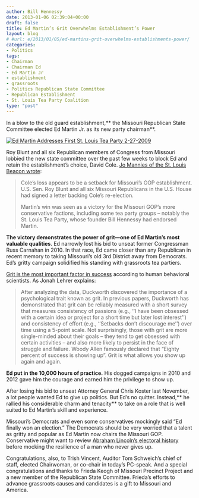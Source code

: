 ```yaml
---
author: Bill Hennessy
date: 2013-01-06 02:39:04+00:00
draft: false
title: Ed Martin’s Grit Overwhelms Establishment’s Power
layout: blog
# #url: e/2013/01/05/ed-martins-grit-overwhelms-establishments-power/
categories:
- Politics
tags:
- Chairman
- Chairman Ed
- Ed Martin Jr
- establishment
- grassroots
- Politics Republican State Committee
- Republican Establishment
- St. Louis Tea Party Coalition
type: "post"
---
```


In a blow to the old guard establishment,** the Missouri Republican State Committee elected Ed Martin Jr. as its new party chairman**. 

[![Ed Martin Addresses First St. Louis Tea Party 2-27-2009](https://ludicrite.files.wordpress.com/2013/01/edmartin2-27_thumb.jpg)
](https://ludicrite.files.wordpress.com/2013/01/edmartin2-27.jpg)

Roy Blunt and all six Republican members of Congress from Missouri lobbied the new state committee over the past few weeks to block Ed and retain the establishment’s choice, David Cole. [Jo Mannies of the St. Louis Beacon wrote](https://www.stlbeacon.org/#!/content/28741/martin_mogop_chairman_010513?coverpage=2479):

> Cole’s loss appears to be a setback for Missouri’s GOP establishment. U.S. Sen. Roy Blunt and all six Missouri Republicans in the U.S. House had signed a letter backing Cole’s re-election.  
> 
> Martin’s win was seen as a victory for the Missouri GOP’s more conservative factions, including some tea party groups – notably the St. Louis Tea Party, whose founder Bill Hennessy had endorsed Martin.
> 
> 

**The victory demonstrates the power of grit—one of Ed Martin’s most valuable qualities**. Ed narrowly lost his bid to unseat former Congressman Russ Carnahan in 2010. In that race, Ed came closer than any Republican in recent memory to taking Missouri’s old 3rd District away from Democrats. Ed’s gritty campaign solidified his standing with grassroots tea partiers. 

[Grit is the most important factor in success](https://www.wired.com/wiredscience/2011/03/what-is-success-true-grit/) according to human behavioral scientists. As Jonah Lehrer explains:

> After analyzing the data, Duckworth discovered the importance of a psychological trait known as grit. In previous papers, Duckworth has demonstrated that grit can be reliably measured with a short survey that measures consistency of passions (e.g., ‘‘I have been obsessed with a certain idea or project for a short time but later lost interest’’) and consistency of effort (e.g., ‘‘Setbacks don’t discourage me’’) over time using a 5-point scale. Not surprisingly, those with grit are more single-minded about their goals – they tend to get obsessed with certain activities – and also more likely to persist in the face of struggle and failure. Woody Allen famously declared that “Eighty percent of success is showing up”. Grit is what allows you show up again and again.
> 
> 

**Ed put in the 10,000 hours of practice.** His dogged campaigns in 2010 and 2012 gave him the courage and earned him the privilege to show up. 

After losing his bid to unseat Attorney General Chris Koster last November, a lot people wanted Ed to give up politics. But Ed’s no quitter. Instead,** he rallied his considerable charm and tenacity** to take on a role that is well suited to Ed Martin’s skill and experience. 

Missouri’s Democrats and even some conservatives mockingly said “Ed finally won an election.” The Democrats should be very worried that a talent as gritty and popular as Ed Martin now chairs the Missouri GOP. Conservative might want to review [Abraham Lincoln’s electoral history](https://www.wealthforteens.com/teen-personal-growth/abraham-lincoln-didnt-quit/) before mocking the resilience of a man who never gives up. 

Congratulations, also, to Trish Vincent, Auditor Tom Schweich’s chief of staff, elected Chairwoman, or co-chair in today’s PC-speak. And a special congratulations and thanks to Frieda Keogh of Missouri Precinct Project and a new member of the Republican State Committee. Frieda’s efforts to advance grassroots causes and candidates is a gift to Missouri and America. 
